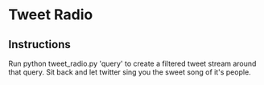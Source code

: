 # Tweet Radio

## Instructions

Run python tweet_radio.py 'query' to create a filtered tweet stream around that query. Sit back and let twitter sing you the sweet song of it's people.